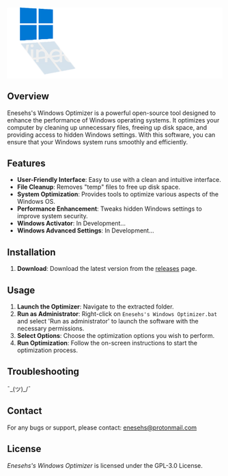 
<p align="center">
  <img src="path/logo/Logo.png" alt="Enesehs's Windows Optimizer" style="display: block; margin: 0 auto;" width="700"/>
</p>


## Overview

Enesehs's Windows Optimizer is a powerful open-source tool designed to enhance the performance of Windows operating systems. It optimizes your computer by cleaning up unnecessary files, freeing up disk space, and providing access to hidden Windows settings. With this software, you can ensure that your Windows system runs smoothly and efficiently.

## Features

- **User-Friendly Interface**: Easy to use with a clean and intuitive interface.
- **File Cleanup**: Removes "temp" files to free up disk space.
- **System Optimization**: Provides tools to optimize various aspects of the Windows OS.
- **Performance Enhancement**: Tweaks hidden Windows settings to improve system security.
- **Windows Activator**: In Development...
- **Windows Advanced Settings**: In Development...

## Installation

1. **Download**: Download the latest version from the [releases](https://github.com/enesehs/enesehs-windows-optimizer/releases) page.

## Usage

1. **Launch the Optimizer**: Navigate to the extracted folder.
2. **Run as Administrator**: Right-click on `Enesehs's Windows Optimizer.bat` and select 'Run as administrator' to launch the software with the necessary permissions.
3. **Select Options**: Choose the optimization options you wish to perform.
4. **Run Optimization**: Follow the on-screen instructions to start the optimization process.

## Troubleshooting

¯\_(ツ)_/¯

## Contact

For any bugs or support, please contact: [enesehs@protonmail.com](mailto:enesehs@protonmail.com)

## License

*Enesehs's Windows Optimizer* is licensed under the GPL-3.0 License.

